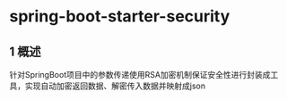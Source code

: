 # spring-boot-starter-security
## 1 概述
针对SpringBoot项目中的参数传递使用RSA加密机制保证安全性进行封装成工具，实现自动加密返回数据、解密传入数据并映射成json
